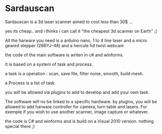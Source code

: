# Sardauscan

Sardauscan is a 3d laser scanner aimed to cost less than 30$ ... 

yes its cheap.. and i thinks i can call it "the cheapest 3d scanner on Earth" ;)


All the harware you need is a arduino nano,  1 to 4 line laser and a micro geared stepper (28BYJ-48) and a hercule hd twist webcam

the code of the main software is writen in c# and winforms.

It is based on a system of task and process.

a task is a operation : scan, save file, filter noise, smooth, build mesh.

a Process is a list of task.

you will be allowed via plugins to add to develop and add your own task. 

The software will no be linked to a specific hardware.
by plugins, you will be allowed to add harware controller for camera, turn table and lasers.
For exemple if you wish to use another scanner, image capture or whatever.

the code is C# and winforms and is build on a Visual 2010 version. nothing special there ;)
